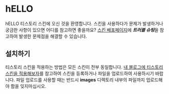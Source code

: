 # hELLO

hELLO 티스토리 스킨에 오신 것을 환영합니다. 스킨을 사용하다가 문제가 발생하거나 궁금한 사항이 있으면 어디를 참고하면 좋을까요? [스킨 배포페이지](https://pronist.tistory.com/5)에 ***트러블 슈팅***을 참고하여 발생한 문제점을 해결할 수 있습니다.

## 설치하기

티스토리 스킨을 적용하는 방법은 모든 스킨이 전부 동일합니다. [내 블로그에 티스토리 스킨을 적용해보자](https://pronist.tistory.com/51)를 참고하여 스킨을 등록하거나 파일을 업로드하여 사용하시기 바랍니다. 파일 업로드를 사용할 때는 반드시 **images** 디렉토리 내부의 파일까지 업로드해야 함을 잊지마십시오.
